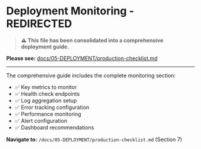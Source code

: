 # Deployment Monitoring - REDIRECTED

> **⚠️ This file has been consolidated into a comprehensive deployment guide.**

**Please see:** [docs/05-DEPLOYMENT/production-checklist.md](/docs/05-DEPLOYMENT/production-checklist.md)

---

The comprehensive guide includes the complete monitoring section:
- ✅ Key metrics to monitor
- ✅ Health check endpoints
- ✅ Log aggregation setup
- ✅ Error tracking configuration
- ✅ Performance monitoring
- ✅ Alert configuration
- ✅ Dashboard recommendations

**Navigate to:** `/docs/05-DEPLOYMENT/production-checklist.md` (Section 7)
